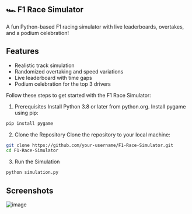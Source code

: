 ## 🏎️ F1 Race Simulator
A fun Python-based F1 racing simulator with live leaderboards, overtakes, and a podium celebration!

## Features
- Realistic track simulation
- Randomized overtaking and speed variations
- Live leaderboard with time gaps
- Podium celebration for the top 3 drivers

Follow these steps to get started with the F1 Race Simulator:

1. Prerequisites
Install Python 3.8 or later from python.org.
Install pygame using pip:
  ```bash
  pip install pygame
  ```
2. Clone the Repository
Clone the repository to your local machine:
  ```bash
  git clone https://github.com/your-username/F1-Race-Simulator.git
  cd F1-Race-Simulator
  ```
3. Run the Simulation
  ```bash
  python simulation.py
  ```
## Screenshots
![image](https://github.com/user-attachments/assets/a71a4a32-fddd-40c1-a7a1-f441eb158a28)
